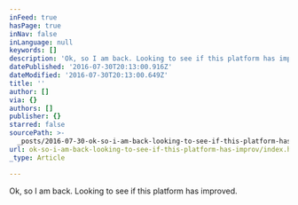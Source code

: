 ```yaml
---
inFeed: true
hasPage: true
inNav: false
inLanguage: null
keywords: []
description: 'Ok, so I am back. Looking to see if this platform has improved. '
datePublished: '2016-07-30T20:13:00.916Z'
dateModified: '2016-07-30T20:13:00.649Z'
title: ''
author: []
via: {}
authors: []
publisher: {}
starred: false
sourcePath: >-
  _posts/2016-07-30-ok-so-i-am-back-looking-to-see-if-this-platform-has-improv.md
url: ok-so-i-am-back-looking-to-see-if-this-platform-has-improv/index.html
_type: Article

---
```

Ok, so I am back. Looking to see if this platform has improved.